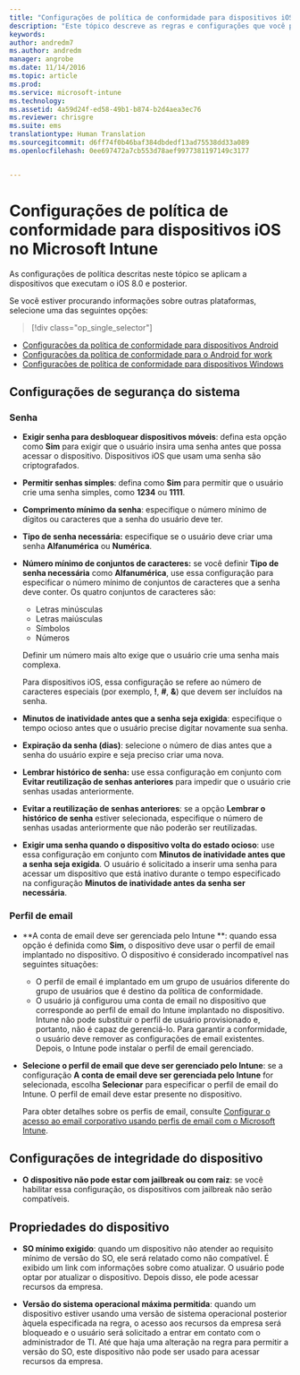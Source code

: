 ```yaml
---
title: "Configurações de política de conformidade para dispositivos iOS | Microsoft Intune"
description: "Este tópico descreve as regras e configurações que você pode definir em uma política de conformidade para dispositivos iOS."
keywords: 
author: andredm7
ms.author: andredm
manager: angrobe
ms.date: 11/14/2016
ms.topic: article
ms.prod: 
ms.service: microsoft-intune
ms.technology: 
ms.assetid: 4a59d24f-ed58-49b1-b874-b2d4aea3ec76
ms.reviewer: chrisgre
ms.suite: ems
translationtype: Human Translation
ms.sourcegitcommit: d6ff74f0b46baf384dbdedf13ad75538dd33a089
ms.openlocfilehash: 0ee697472a7cb553d78aef9977381197149c3177


---
```



# <a name="compliance-policy-settings-for-ios-devices-in-microsoft-intune"></a>Configurações de política de conformidade para dispositivos iOS no Microsoft Intune

As configurações de política descritas neste tópico se aplicam a dispositivos que executam o iOS 8.0 e posterior.

Se você estiver procurando informações sobre outras plataformas, selecione uma das seguintes opções:
> [!div class="op_single_selector"]
- [Configurações da política de conformidade para dispositivos Android](android-compliance-policy-settings-in-microsoft-intune.md)
- [Configurações da política de conformidade para o Android for work](afw-compliance-policy-settings-in-microsoft-intune.md)
- [Configurações de política de conformidade para dispositivos Windows](windows-compliance-policy-settings-in-microsoft-intune.md)

## <a name="system-security-settings"></a>Configurações de segurança do sistema
### <a name="password"></a>Senha
- **Exigir senha para desbloquear dispositivos móveis**: defina esta opção como **Sim** para exigir que o usuário insira uma senha antes que possa acessar o dispositivo. Dispositivos iOS que usam uma senha são criptografados.

- **Permitir senhas simples**: defina como **Sim** para permitir que o usuário crie uma senha simples, como **1234** ou **1111**.

-  **Comprimento mínimo da senha**: especifique o número mínimo de dígitos ou caracteres que a senha do usuário deve ter.

- **Tipo de senha necessária:** especifique se o usuário deve criar uma senha **Alfanumérica** ou **Numérica**.

- **Número mínimo de conjuntos de caracteres:** se você definir **Tipo de senha necessária** como **Alfanumérica**, use essa configuração para especificar o número mínimo de conjuntos de caracteres que a senha deve conter. Os quatro conjuntos de caracteres são:
  -   Letras minúsculas
  -   Letras maiúsculas
  -   Símbolos
  -   Números

  Definir um número mais alto exige que o usuário crie uma senha mais complexa.

  Para dispositivos iOS, essa configuração se refere ao número de caracteres especiais (por exemplo, **!**, **#**, **&amp;**) que devem ser incluídos na senha.

- **Minutos de inatividade antes que a senha seja exigida**: especifique o tempo ocioso antes que o usuário precise digitar novamente sua senha.

- **Expiração da senha (dias)**: selecione o número de dias antes que a senha do usuário expire e seja preciso criar uma nova.

- **Lembrar histórico de senha:** use essa configuração em conjunto com **Evitar reutilização de senhas anteriores** para impedir que o usuário crie senhas usadas anteriormente.

- **Evitar a reutilização de senhas anteriores**: se a opção **Lembrar o histórico de senha** estiver selecionada, especifique o número de senhas usadas anteriormente que não poderão ser reutilizadas.

- **Exigir uma senha quando o dispositivo volta do estado ocioso**: use essa configuração em conjunto com **Minutos de inatividade antes que a senha seja exigida**. O usuário é solicitado a inserir uma senha para acessar um dispositivo que está inativo durante o tempo especificado na configuração **Minutos de inatividade antes da senha ser necessária**.

### <a name="email-profile"></a>Perfil de email
- **A conta de email deve ser gerenciada pelo Intune **: quando essa opção é definida como **Sim**, o dispositivo deve usar o perfil de email implantado no dispositivo. O dispositivo é considerado incompatível nas seguintes situações:
  - O perfil de email é implantado em um grupo de usuários diferente do grupo de usuários que é destino da política de conformidade.
  - O usuário já configurou uma conta de email no dispositivo que corresponde ao perfil de email do Intune implantado no dispositivo. Intune não pode substituir o perfil de usuário provisionado e, portanto, não é capaz de gerenciá-lo. Para garantir a conformidade, o usuário deve remover as configurações de email existentes. Depois, o Intune pode instalar o perfil de email gerenciado.

- **Selecione o perfil de email que deve ser gerenciado pelo Intune**: se a configuração **A conta de email deve ser gerenciada pelo Intune** for selecionada, escolha **Selecionar** para especificar o perfil de email do Intune. O perfil de email deve estar presente no dispositivo.

     Para obter detalhes sobre os perfis de email, consulte [Configurar o acesso ao email corporativo usando perfis de email com o Microsoft Intune](configure-access-to-corporate-email-using-email-profiles-with-microsoft-intune.md).

## <a name="device-health-settings"></a>Configurações de integridade do dispositivo

- **O dispositivo não pode estar com jailbreak ou com raiz**: se você habilitar essa configuração, os dispositivos com jailbreak não serão compatíveis.

##  <a name="device-properties"></a>Propriedades do dispositivo
- **SO mínimo exigido**: quando um dispositivo não atender ao requisito mínimo de versão do SO, ele será relatado como não compatível.
É exibido um link com informações sobre como atualizar. O usuário pode optar por atualizar o dispositivo. Depois disso, ele pode acessar recursos da empresa.

- **Versão do sistema operacional máxima permitida**: quando um dispositivo estiver usando uma versão de sistema operacional posterior àquela especificada na regra, o acesso aos recursos da empresa será bloqueado e o usuário será solicitado a entrar em contato com o administrador de TI. Até que haja uma alteração na regra para permitir a versão do SO, este dispositivo não pode ser usado para acessar recursos da empresa.



<!--HONumber=Dec16_HO2-->


